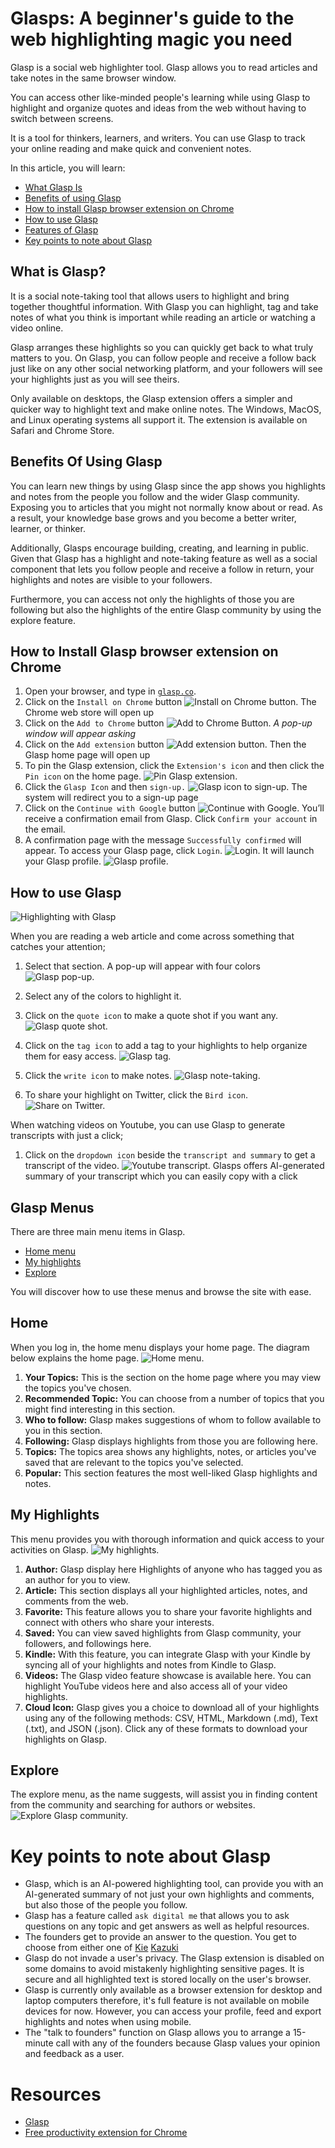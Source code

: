 # Glasps: A beginner's guide to the web highlighting magic you need

Glasp is a social web highlighter tool. Glasp allows you to read articles and take notes in the same browser window.

You can access other like-minded people's learning while using Glasp to highlight and organize quotes and ideas from the web without having to switch between screens.

It is a tool for thinkers, learners, and writers. You can use Glasp to track your online reading and make quick and convenient notes.

In this article, you will learn:

- [What Glasp Is](#what-is-glasp)
- [Benefits of using Glasp](#benefits-of-using-glasp)
- [How to install Glasp browser extension on Chrome](#how-to-install-glasp-browser-extension-on-chrome)
- [How to use Glasp](#how-to-use-glasp)
- [Features of Glasp](#glasp-menus)
- [Key points to note about Glasp](#key-points-to-note-about-glasp)

## What is Glasp?

It is a social note-taking tool that allows users to highlight and bring together thoughtful information. With Glasp you can highlight, tag and take notes of what you think is important while reading an article or watching a video online.

Glasp arranges these highlights so you can quickly get back to what truly matters to you. On Glasp, you can follow people and receive a follow back just like on any other social networking platform, and your followers will see your highlights just as you will see theirs.

Only available on desktops, the Glasp extension offers a simpler and quicker way to highlight text and make online notes. The Windows, MacOS, and Linux operating systems all support it. The extension is available on Safari and Chrome Store.

## Benefits Of Using Glasp

You can learn new things by using Glasp since the app shows you highlights and notes from the people you follow and the wider Glasp community. Exposing you to articles that you might not normally know about or read. As a result, your knowledge base grows and you become a better writer, learner, or thinker.

Additionally, Glasps encourage building, creating, and learning in public. Given that Glasp has a highlight and note-taking feature as well as a social component that lets you follow people and receive a follow in return, your highlights and notes are visible to your followers.

Furthermore, you can access not only the highlights of those you are following but also the highlights of the entire Glasp community by using the explore feature.

## How to Install Glasp browser extension on Chrome

1. Open your browser, and type in [`glasp.co`](https://glasp.co/).
2. Click on the `Install on Chrome` button
   ![Install on Chrome button.](/images/installChrome.png "Glasp installation on Chrome.")
   The Chrome web store will open up
3. Click on the `Add to Chrome` button
   ![Add to Chrome Button.](/images/Add2chrome.png "Add to Chrome Button.")
   _A pop-up window will appear asking_
4. Click on the `Add extension` button
   ![Add extension button.](/images/chrome%20popup.png "Add extension button.")
   Then the Glasp home page will open up
5. To pin the Glasp extension, click the `Extension's icon` and then click the `Pin icon` on the home page.
   ![Pin Glasp extension.](/images/pin.png "Pin Glasp extension.")
6. Click the `Glasp Icon` and then `sign-up.`
   ![Glasp icon to sign-up.](/images/glasp%20signup.png "Glasp icon to sign-up.")
   The system will redirect you to a sign-up page
7. Click on the `Continue with Google` button
   ![Continue with Google.](/images/continue.png "Continue with Google.")
   You’ll receive a confirmation email from Glasp. Click `Confirm your account` in the email.
8. A confirmation page with the message `Successfully confirmed` will appear. To access your Glasp page, click `Login`.
   ![Login.](/images/Login.png "Login.")
   It will launch your Glasp profile.
   ![Glasp profile.](/images/profile.png "My Glasp profile.")

## How to use Glasp


![Highlighting with Glasp](https://media.giphy.com/media/v1.Y2lkPTc5MGI3NjExYmVhZGJmYjVmNTY4YWFmNmEwYjQ5N2Q3ZGY5MjNlOGY5ZWNkZGY0NiZlcD12MV9pbnRlcm5hbF9naWZzX2dpZklkJmN0PWc/7KnDzspNNLxZ17ai4w/giphy.gif)

<!-- ![video](/Glaspp.mp4) -->

When you are reading a web article and come across something that catches your attention;

1. Select that section. A pop-up will appear with four colors
   ![Glasp pop-up.](/images/glasp-highlight.png "Glasp pop-up.")
2. Select any of the colors to highlight it.

3. Click on the `quote icon` to make a quote shot if you want any.
   ![Glasp quote shot.](/images/Quote%20icon.png "Glasp quote shot.")
4. Click on the `tag icon` to add a tag to your highlights to help organize them for easy access.
   ![Glasp tag.](/images/Tag%20icon.png "Glasp Tag.")
5. Click the `write icon` to make notes.
   ![Glasp note-taking.](/images/Write%20icon.png "Glasp Note-Taking.")
6. To share your highlight on Twitter, click the `Bird icon`.
   ![Share on Twitter.](/images/Bird%20icon.png "Share on Twitter.")

When watching videos on Youtube, you can use Glasp to generate transcripts with just a click;

1. Click on the `dropdown icon` beside the `transcript and summary` to get a transcript of the video.
   ![Youtube transcript.](/images/youtube.png "Youtube transcript.")
   Glasps offers AI-generated summary of your transcript which you can easily copy with a click

## Glasp Menus

There are three main menu items in Glasp.

- [Home menu](#home)
- [My highlights](#my-highlights)
- [Explore](#explore)

You will discover how to use these menus and browse the site with ease.

## **Home**

When you log in, the home menu displays your home page. The diagram below explains the home page.
![Home menu.](/images/home-menu.png "Home Menu.")

1. **Your Topics:** This is the section on the home page where you may view the topics you've chosen.
2. **Recommended Topic:** You can choose from a number of topics that you might find interesting in this section.
3. **Who to follow:** Glasp makes suggestions of whom to follow available to you in this section.
4. **Following:** Glasp displays highlights from those you are following here.
5. **Topics:** The topics area shows any highlights, notes, or articles you've saved that are relevant to the topics you've selected.
6. **Popular:** This section features the most well-liked Glasp highlights and notes.

## My Highlights

This menu provides you with thorough information and quick access to your activities on Glasp.
![My highlights.](/images/highlight-menu.png "My highlights.")

1. **Author:** Glasp display here Highlights of anyone who has tagged you as an author for you to view.
2. **Article:** This section displays all your highlighted articles, notes, and comments from the web.
3. **Favorite:** This feature allows you to share your favorite highlights and connect with others who share your interests.
4. **Saved:** You can view saved highlights from Glasp community, your followers, and followings here.
5. **Kindle:** With this feature, you can integrate Glasp with your Kindle by syncing all of your highlights and notes from Kindle to Glasp.
6. **Videos:** The Glasp video feature showcase is available here. You can highlight YouTube videos here and also access all of your video highlights.
7. **Cloud Icon:** Glasp gives you a choice to download all of your highlights using any of the following methods: CSV, HTML, Markdown (.md), Text (.txt), and JSON (.json). Click any of these formats to download your highlights on Glasp.

## Explore

The explore menu, as the name suggests, will assist you in finding content from the community and searching for authors or websites.
![Explore Glasp community.](/images/exploreMenu.png "Explore Glasp community.")

# Key points to note about Glasp

- Glasp, which is an AI-powered highlighting tool, can provide you with an AI-generated summary of not just your own highlights and comments, but also those of the people you follow.
- Glasp has a feature called `ask digital me` that allows you to ask questions on any topic and get answers as well as helpful resources.
- The founders get to provide an answer to the question. You get to choose from either one of [Kie](https://glasp.co/#/kei) [Kazuki](https://glasp.co/#/kazuki)
- Glasp do not invade a user's privacy. The Glasp extension is disabled on some domains to avoid mistakenly highlighting sensitive pages. It is secure and all highlighted text is stored locally on the user's browser.
- Glasp is currently only available as a browser extension for desktop and laptop computers therefore, it's full feature is not available on mobile devices for now. However, you can access your profile, feed and export highlights and notes when using mobile.
- The "talk to founders" function on Glasp allows you to arrange a 15-minute call with any of the founders because Glasp values your opinion and feedback as a user.

# Resources

- [Glasp](https://www.urbandictionary.com/define.php?term=Glasp)
- [Free productivity extension for Chrome](https://www.crx4chrome.com/extensions/blillmbchncajnhkjfdnincfndboieik/)
